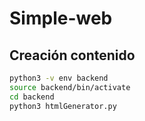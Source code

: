 # Simple-web

## Creación contenido
```bash
python3 -v env backend
source backend/bin/activate
cd backend
python3 htmlGenerator.py
```